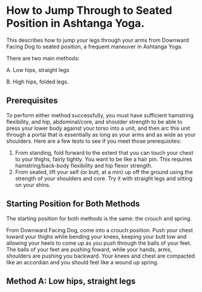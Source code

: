 # How to Jump Through to Seated Position in Ashtanga Yoga.

This describes how to jump your legs through your arms from Downward Facing Dog to seated position, a frequent maneuver in Ashtanga Yoga.

There are two main methods:

A. Low hips, straight legs

B. High hips, folded legs.

## Prerequisites
To perform either method successfully, you must have sufficient hamstring flexibility, and hip, abdominal/core, and shoulder strength to be able to press your lower body against your torso into a unit, and then arc this unit through a portal that is essentially as long as your arms and as wide as your shoulders. Here are a few tests to see if you meet those prerequisites:


1. From standing, fold forward to the extent that you can touch your chest to your thighs, fairly tightly.  You want to be like a hair pin. This requires hamstring/back-body flexibility and hip flexor strength.
2. From seated, lift your self (or butt, at a min) up off the ground using the strength of your shoulders and core. Try it with straight legs and sitting on your shins.

## Starting Position for Both Methods
The starting position for both methods is the same: the crouch and spring.

From Downward Facing Dog, come into a crouch position. Push your chest toward your thighs while bending your knees, keeping your butt low and allowing your heels to come up as you push through the balls of your feet.  The balls of your feet are pushing foward, while your hands, arms, shoulders are pushing you backward. Your knees and chest are compacted like an accordian and you should feel like a wound up spring.

## Method A: Low hips, straight legs
